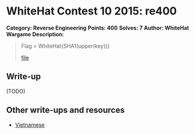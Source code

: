 # WhiteHat Contest 10 2015: re400

**Category: Reverse Engineering**
**Points: 400**
**Solves: 7**
**Author: WhiteHat Wargame**
**Description:**

> Flag = WhiteHat{SHA1(upper(key))}
>
> [file](re400_524c6f057478be2bdef39998e3b334c4.zip)

## Write-up

(TODO)

## Other write-ups and resources

* [Vietnamese](http://namntvn.blogspot.de/2015/08/whitehat-contest-10-re400-writeup.html)
